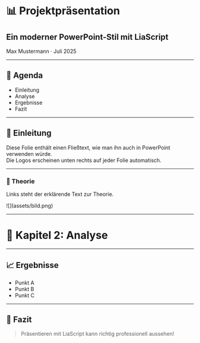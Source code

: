 <!--
@title PowerPoint-Style Präsentation
@css style.css
-->

<div class="title-slide">
  <h1>📊 Projektpräsentation</h1>
  <h2>Ein moderner PowerPoint-Stil mit LiaScript</h2>
  <p>Max Mustermann · Juli 2025</p>
</div>

---

<div class="agenda-slide">
  <h2>📌 Agenda</h2>
  <ul>
    <li>Einleitung</li>
    <li>Analyse</li>
    <li>Ergebnisse</li>
    <li>Fazit</li>
  </ul>
</div>

---

## 🧩 Einleitung

Diese Folie enthält einen Fließtext, wie man ihn auch in PowerPoint verwenden würde.  
Die Logos erscheinen unten rechts auf jeder Folie automatisch.

---

<div class="split-slide">
  <div class="split-left">
    <h3>📝 Theorie</h3>
    <p>Links steht der erklärende Text zur Theorie.</p>
  </div>
  <div class="split-right">
    ![](assets/bild.png)
  </div>
</div>

---

<div class="chapter-slide">
  <h1>🔎 Kapitel 2: Analyse</h1>
</div>

---

## 📈 Ergebnisse

- Punkt A
- Punkt B
- Punkt C

---

## 🏁 Fazit

> Präsentieren mit LiaScript kann richtig professionell aussehen!

